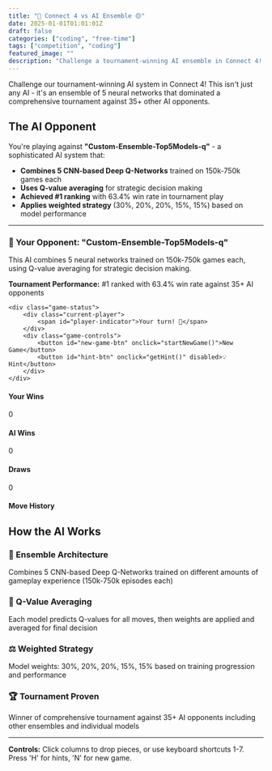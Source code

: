 ```yaml
---
title: "🔴 Connect 4 vs AI Ensemble 🟡"
date: 2025-01-01T01:01:01Z
draft: false
categories: ["coding", "free-time"]
tags: ["competition", "coding"]
featured_image: ""
description: "Challenge a tournament-winning AI ensemble in Connect 4! This AI combines 5 neural networks trained on 750k games and won first place against 35+ AI opponents."
---
```


Challenge our tournament-winning AI system in Connect 4! This isn't just any AI - it's an ensemble of 5 neural networks that dominated a comprehensive tournament against 35+ other AI opponents.

## The AI Opponent

You're playing against **"Custom-Ensemble-Top5Models-q"** - a sophisticated AI system that:

- **Combines 5 CNN-based Deep Q-Networks** trained on 150k-750k games each
- **Uses Q-value averaging** for strategic decision making  
- **Achieved #1 ranking** with 63.4% win rate in tournament play
- **Applies weighted strategy** (30%, 20%, 20%, 15%, 15%) based on model performance

---

<div class="game-info">
    <div class="ai-info">
        <h3>🤖 Your Opponent: "Custom-Ensemble-Top5Models-q"</h3>
        <p>This AI combines 5 neural networks trained on 150k-750k games each, using Q-value averaging for strategic decision making.</p>
        <p><strong>Tournament Performance:</strong> #1 ranked with 63.4% win rate against 35+ AI opponents</p>
    </div>
    
    <div class="game-status">
        <div class="current-player">
            <span id="player-indicator">Your turn! 🔴</span>
        </div>
        <div class="game-controls">
            <button id="new-game-btn" onclick="startNewGame()">New Game</button>
            <button id="hint-btn" onclick="getHint()" disabled>💡 Hint</button>
        </div>
    </div>
</div>

<div class="board-container">
    <div id="game-board" class="game-board">
        <!-- Board will be generated by JavaScript -->
    </div>
</div>

<div class="game-stats">
    <div class="stat-box">
        <h4>Your Wins</h4>
        <span id="player-wins">0</span>
    </div>
    <div class="stat-box">
        <h4>AI Wins</h4>
        <span id="ai-wins">0</span>
    </div>
    <div class="stat-box">
        <h4>Draws</h4>
        <span id="draws">0</span>
    </div>
</div>

<div class="move-history">
    <h4>Move History</h4>
    <div id="move-log"></div>
</div>

## How the AI Works

### 🔗 Ensemble Architecture
Combines 5 CNN-based Deep Q-Networks trained on different amounts of gameplay experience (150k-750k episodes each)

### 🎯 Q-Value Averaging  
Each model predicts Q-values for all moves, then weights are applied and averaged for final decision

### ⚖️ Weighted Strategy
Model weights: 30%, 20%, 20%, 15%, 15% based on training progression and performance

### 🏆 Tournament Proven
Winner of comprehensive tournament against 35+ AI opponents including other ensembles and individual models

---

**Controls:** Click columns to drop pieces, or use keyboard shortcuts 1-7. Press 'H' for hints, 'N' for new game.

<link rel="stylesheet" href="/css/connect4-simple.css">
<script src="/js/connect4-ai.js"></script>
<script src="/js/connect4-real-ai.js"></script>
<script src="/js/game.js"></script>